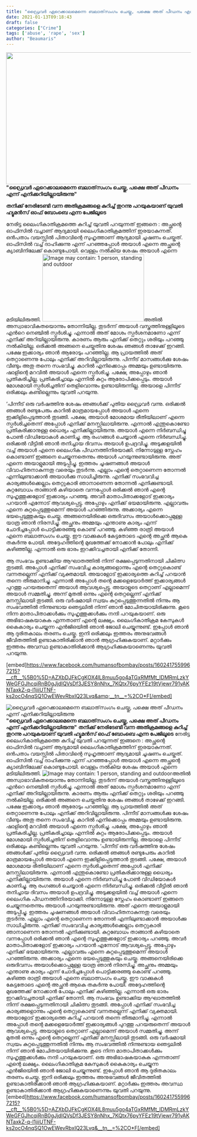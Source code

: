 ```yaml
---
title: "ഡ്രൈവർ ഏറെക്കാലമെന്നെ ബലാത്‌സംഗം ചെയ്തു, പക്ഷെ അത് പീഡനം എന്ന് എനിക്കറിയില്ലായിരുന്നു"
date: 2021-01-13T09:18:43
draft: false
categories: ["Crime"]
tags: ['abuse', 'rape', 'sex']
author: "Beaumaris"
---
```


<a href="https://wordpress-972788-3403151.cloudwaysapps.com/the-driver-raped-me-for-a-long-time/296610/bdd-20" rel="attachment wp-att-296611"><img class="alignleft size-full wp-image-296611" src="https://cdn.boolokam.com/articles/2021/01/bdd-19.jpg" alt="" width="739" height="360" /></a><strong>"ഡ്രൈവർ ഏറെക്കാലമെന്നെ ബലാത്‌സംഗം ചെയ്തു, പക്ഷെ അത് പീഡനം എന്ന് എനിക്കറിയില്ലായിരുന്നു"</strong>

<strong>തനിക്ക് നേരിടേണ്ടി വന്ന അതിക്രമങ്ങളെ കുറിച്ച് തുറന്നു പറയുകയാണ് യുവതി ഹ്യൂമൻസ് ഓഫ് ബോംബെ എന്ന പേജിലൂടെ</strong>

നേരിട്ട ലൈംഗികാതിക്രമത്തെ കുറിച്ച് യുവതി പറയുന്നത് ഇങ്ങനെ : അച്ഛന്റെ ഓഫിസിൽ വച്ചാണ് ആദ്യമായി ലൈംഗികാതിക്രമത്തിന് ഇരയാകുന്നത്. ഒന്‍പതാം വയസ്സിൽ പിതാവിന്റെ സുഹൃത്താണ് ആദ്യമായി ചൂഷണം ചെയ്തത്. ഓഫിസില്‍ വച്ച് ദാഹിക്കുന്നു എന്ന് പറഞ്ഞപ്പോൾ അയാൾ എന്നെ അച്ഛന്റെ ക്യാബിനിലേക്ക് കൊണ്ടുപോയി. വെള്ളം നൽകിയ ശേഷം അയാൾ എന്നെ മടിയിലിരുത്തി. <img class="alignleft" src="https://scontent.ftrv1-1.fna.fbcdn.net/v/t1.0-9/138181339_1602417523300552_1371993498487412578_o.jpg?_nc_cat=111&amp;ccb=2&amp;_nc_sid=8bfeb9&amp;_nc_ohc=95JIkCDCDycAX-H9Emo&amp;_nc_ht=scontent.ftrv1-1.fna&amp;oh=0db0fde0c6a0aaee9065e2b61405004e&amp;oe=6022F1EE" alt="Image may contain: 1 person, standing and outdoor" width="277" height="184" />അതിൽ അസ്വാഭാവികതയൊന്നും തോന്നിയില്ല. തുടർന്ന് അയാൾ വസ്ത്രത്തിനുള്ളിലൂടെ എന്‍റെ നെഞ്ചിൽ സ്പർശിച്ചു. എന്നാൽ അത് മോശം സ്പർശനമാണോ എന്ന് എനിക്ക് അറിയില്ലായിരുന്നു. കാരണം ആരും എനിക്ക് തെറ്റും ശരിയും പറഞ്ഞു നൽകിയില്ല. ഒരിക്കൽ അങ്ങനെ ചെയ്തതിനു ശേഷം ഞങ്ങൾ താഴേക്ക് ഇറങ്ങി. പക്ഷേ ഇക്കാര്യം ഞാൻ ആരോടും പറഞ്ഞില്ല. ആ പ്രായത്തിൽ അത് തെറ്റാണെന്നു പോലും എനിക്ക് അറിവില്ലായിരുന്നു. പിന്നീട് മാസങ്ങൾക്കു ശേഷം വീണ്ടും അതു തന്നെ സംഭവിച്ചു. കാറിൽ എനിക്കൊപ്പം അമ്മയും ഉണ്ടായിരുന്നു. ഷാളിന്റെ മറവിൽ അയാൾ എന്നെ സ്പർശിച്ചു. പക്ഷേ, അപ്പോഴും ഞാൻ പ്രതികരിച്ചില്ല. പ്രതികരിച്ചാലും എന്നിൽ കുറ്റം ആരോപിക്കപ്പെടും. അയാൾ മോശമായി സ്പർശിച്ചതിന് തെളിവൊന്നും ഉണ്ടായിരുന്നില്ല. അയാളെ പിന്നീട് ഒരിക്കലും കണ്ടില്ലെന്നും യുവതി പറയുന്നു.

‘പിന്നീട് ഒരു വർഷത്തിനു ശേഷം ഞങ്ങൾക്ക് പുതിയ ഡ്രൈവർ വന്നു. ഒരിക്കൽ ഞങ്ങൾ രണ്ടുപേരും കാറിൽ മാത്രമായപ്പോൾ അയാൾ എന്നെ ഇക്കിളിപ്പെടുത്താൻ തുടങ്ങി. പക്ഷേ, അയാൾ മോശമായ രീതിയിലാണ് എന്നെ സ്പർശിച്ചതെന്ന് അപ്പോൾ എനിക്ക് മനസ്സിലായിരുന്നു. എന്നാൽ എന്തുകൊണ്ടോ പ്രതികരിക്കാനുള്ള ധൈര്യം എനിക്കില്ലായിരുന്നു. അയാൾ എന്നെ നിർബന്ധിച്ചു പോൺ വിഡിയോകൾ കാണിച്ചു. ആ രംഗങ്ങൾ ചെയ്യാൻ എന്നെ നിർബന്ധിച്ചു. ഒരിക്കൽ വീട്ടിൽ ഞാൻ തനിച്ചായ ദിവസം അയാൾ ഉപദ്രവിച്ചു. അടുക്കളയിൽ വച്ച് അയാൾ എന്നെ ലൈംഗിക പീഡനത്തിനിരയാക്കി. നിന്നോടുള്ള സ്നേഹം കൊണ്ടാണ് ഇങ്ങനെ ചെയ്യുന്നതെന്നും അയാൾ പറയുന്നുണ്ടായിരുന്നു. അത് എന്നെ അയാളുമായി അടുപ്പിച്ചു. ഇത്തരം ചൂഷണങ്ങൾ അയാൾ വിവാഹിതനാകുന്നതു വരെയും തുടർന്നു. എല്ലാം എന്റെ തെറ്റാണെന്ന തോന്നൽ എന്നിലുണ്ടാക്കാൻ അയാൾക്കു സാധിച്ചിരുന്നു. എനിക്ക് സംഭവവിച്ച കാര്യങ്ങൾക്കെല്ലാം തെറ്റുകാരി ഞാനാണെന്ന തോന്നൽ എനിക്കുണ്ടായി. കുറ്റബോധം താങ്ങാൻ കഴിയാതെ വന്നപ്പോൾ ഒരിക്കൽ ഞാൻ എന്റെ സുഹൃത്തുക്കളോട് ഇക്കാര്യം പറഞ്ഞു. അവർ മാതാപിതാക്കളോട് ഇക്കാര്യം പറയാൻ എന്നോട് ആവശ്യപ്പെട്ടു.
അപ്പോഴും എനിക്ക് ഭയമായിരുന്നു. എല്ലാവരും എന്നെ കുറ്റപ്പെടുത്തുമെന്ന് അയാൾ പറഞ്ഞിരുന്നു. അക്കാര്യം എന്നെ ഭയപ്പെടുത്തുകയും ചെയ്തു. അങ്ങനെയിരിക്കെ ഒരുദിവസം അയാൾക്കൊപ്പമുള്ള യാത്ര ഞാൻ നിരസിച്ചു. അച്ഛനും അമ്മയും എന്താണു കാര്യം എന്ന് ചോദിച്ചപ്പോൾ പൊട്ടിക്കരഞ്ഞു കൊണ്ട് പറഞ്ഞു. കഴിഞ്ഞ രാത്രി അയാൾ എന്നെ ബലാത്സംഗം ചെയ്തു. ഈ വാക്കുകൾ കേട്ടതോടെ എന്റെ അച്ഛന്‍ ആകെ തകർന്നു പോയി. അദ്ദേഹത്തിന്റെ മുഖത്തേക്ക് നോക്കാൻ പോലും എനിക്ക് കഴിഞ്ഞില്ല. എന്നാൽ ഒരു ഭാരം ഇറക്കിവച്ചതായി എനിക്ക് തോന്നി.

ആ സംഭവം ഉണ്ടാക്കിയ ആഘാതത്തില്‍ നിന്ന് രക്ഷപ്പെടുന്നതിനായി ചികിത്സ തുടങ്ങി. അപ്പോൾ എനിക്ക് സംഭവിച്ച കാര്യങ്ങളൊന്നും എന്റെ തെറ്റുകൊണ്ട് വന്നതല്ലെന്ന് എനിക്ക് വ്യക്തമായി. അയാളോട് ഇക്കാര്യത്തെ കുറിച്ച് പറയാൻ തന്നെ തീരുമാനിച്ചു. എന്നാൽ അപ്പോൾ തന്റെ മക്കളെയോർത്ത് ഇക്കാര്യങ്ങൾ പുറത്തു പറയരുതെന്ന് അയാൾ ആവശ്യപ്പെട്ടു. അയാളുടെ തെറ്റാണ് എല്ലാമെന്ന് അയാള്‍ സമ്മതിച്ചു. അന്ന് മുതൽ ഒന്നും എന്റെ തെറ്റല്ലെന്ന് എനിക്ക് മനസ്സിലായി തുടങ്ങി. ഒരു വർഷമായി സ്വയം കുറ്റപ്പെടുത്തുന്നതില്‍ നിന്നും ആ സംഭവത്തിൽ നിന്നുണ്ടായ ഞെട്ടലിൽ നിന്ന് ഞാൻ മോചിതയായിരിക്കുന്നു. കൂടെ നിന്ന മാതാപിതാക്കൾക്കും സുഹൃത്തുക്കൾക്കും നന്ദി പറയുകയാണ്. ഒരു അഭിഭാഷകയാകുക എന്നതാണ് എന്റെ ലക്ഷ്യം. ലൈംഗികാതിക്രമ കേസുകൾ കൈകാര്യം ചെയ്യുന്ന എൻജിഒയിൽ ഞാൻ ജോലി ചെയ്യുന്നുണ്ട്. ഇപ്പോൾ ഞാൻ ആ ദുരിതകാലം തരണം ചെയ്തു. ഇനി ഒരിക്കലും ഇത്തരം അനുഭവങ്ങൾ ജീവിതത്തിൽ ഉണ്ടാകാതിരിക്കാൻ ഞാൻ ആഗ്രഹിക്കുകയാണ്. മറ്റാർക്കും ഇത്തരം അവസ്ഥ ഉണ്ടാകാതിരിക്കാൻ ആഗ്രഹിക്കുകയാണെന്നും യുവതി പറയുന്നു.

[embed]https://www.facebook.com/humansofbombay/posts/1602417559967215?__cft__%5B0%5D=AZXbDJFkCgKOX4lL8muu5go4aTGxRMfMt_IDMRmLzkYWeGFGJhcqiRnB0gJjdIQVsDf3JESY8nNhx_7KQtx76pyYFEz19tVjewr791yAKNTaxkZ-q-l1jiiUTNF-ks2ocO4nqSQ1OwEWevRbxIQ23Lvq&amp;__tn__=%2CO*F[/embed]


![ഡ്രൈവർ ഏറെക്കാലമെന്നെ ബലാത്‌സംഗം ചെയ്തു, പക്ഷെ അത് പീഡനം എന്ന് എനിക്കറിയില്ലായിരുന്നു](https://cdn.boolokam.com/articles/2021/01/bdd-19.jpg)[](https://wordpress-972788-3403151.cloudwaysapps.com/the-driver-raped-me-for-a-long-time/296610/bdd-20)**"ഡ്രൈവർ ഏറെക്കാലമെന്നെ ബലാത്‌സംഗം ചെയ്തു, പക്ഷെ അത് പീഡനം എന്ന് എനിക്കറിയില്ലായിരുന്നു"** **തനിക്ക് നേരിടേണ്ടി വന്ന അതിക്രമങ്ങളെ കുറിച്ച് തുറന്നു പറയുകയാണ് യുവതി ഹ്യൂമൻസ് ഓഫ് ബോംബെ എന്ന പേജിലൂടെ** നേരിട്ട ലൈംഗികാതിക്രമത്തെ കുറിച്ച് യുവതി പറയുന്നത് ഇങ്ങനെ : അച്ഛന്റെ ഓഫിസിൽ വച്ചാണ് ആദ്യമായി ലൈംഗികാതിക്രമത്തിന് ഇരയാകുന്നത്. ഒന്‍പതാം വയസ്സിൽ പിതാവിന്റെ സുഹൃത്താണ് ആദ്യമായി ചൂഷണം ചെയ്തത്. ഓഫിസില്‍ വച്ച് ദാഹിക്കുന്നു എന്ന് പറഞ്ഞപ്പോൾ അയാൾ എന്നെ അച്ഛന്റെ ക്യാബിനിലേക്ക് കൊണ്ടുപോയി. വെള്ളം നൽകിയ ശേഷം അയാൾ എന്നെ മടിയിലിരുത്തി. ![Image may contain: 1 person, standing and outdoor](https://scontent.ftrv1-1.fna.fbcdn.net/v/t1.0-9/138181339_1602417523300552_1371993498487412578_o.jpg?_nc_cat=111&ccb=2&_nc_sid=8bfeb9&_nc_ohc=95JIkCDCDycAX-H9Emo&_nc_ht=scontent.ftrv1-1.fna&oh=0db0fde0c6a0aaee9065e2b61405004e&oe=6022F1EE)അതിൽ അസ്വാഭാവികതയൊന്നും തോന്നിയില്ല. തുടർന്ന് അയാൾ വസ്ത്രത്തിനുള്ളിലൂടെ എന്‍റെ നെഞ്ചിൽ സ്പർശിച്ചു. എന്നാൽ അത് മോശം സ്പർശനമാണോ എന്ന് എനിക്ക് അറിയില്ലായിരുന്നു. കാരണം ആരും എനിക്ക് തെറ്റും ശരിയും പറഞ്ഞു നൽകിയില്ല. ഒരിക്കൽ അങ്ങനെ ചെയ്തതിനു ശേഷം ഞങ്ങൾ താഴേക്ക് ഇറങ്ങി. പക്ഷേ ഇക്കാര്യം ഞാൻ ആരോടും പറഞ്ഞില്ല. ആ പ്രായത്തിൽ അത് തെറ്റാണെന്നു പോലും എനിക്ക് അറിവില്ലായിരുന്നു. പിന്നീട് മാസങ്ങൾക്കു ശേഷം വീണ്ടും അതു തന്നെ സംഭവിച്ചു. കാറിൽ എനിക്കൊപ്പം അമ്മയും ഉണ്ടായിരുന്നു. ഷാളിന്റെ മറവിൽ അയാൾ എന്നെ സ്പർശിച്ചു. പക്ഷേ, അപ്പോഴും ഞാൻ പ്രതികരിച്ചില്ല. പ്രതികരിച്ചാലും എന്നിൽ കുറ്റം ആരോപിക്കപ്പെടും. അയാൾ മോശമായി സ്പർശിച്ചതിന് തെളിവൊന്നും ഉണ്ടായിരുന്നില്ല. അയാളെ പിന്നീട് ഒരിക്കലും കണ്ടില്ലെന്നും യുവതി പറയുന്നു. ‘പിന്നീട് ഒരു വർഷത്തിനു ശേഷം ഞങ്ങൾക്ക് പുതിയ ഡ്രൈവർ വന്നു. ഒരിക്കൽ ഞങ്ങൾ രണ്ടുപേരും കാറിൽ മാത്രമായപ്പോൾ അയാൾ എന്നെ ഇക്കിളിപ്പെടുത്താൻ തുടങ്ങി. പക്ഷേ, അയാൾ മോശമായ രീതിയിലാണ് എന്നെ സ്പർശിച്ചതെന്ന് അപ്പോൾ എനിക്ക് മനസ്സിലായിരുന്നു. എന്നാൽ എന്തുകൊണ്ടോ പ്രതികരിക്കാനുള്ള ധൈര്യം എനിക്കില്ലായിരുന്നു. അയാൾ എന്നെ നിർബന്ധിച്ചു പോൺ വിഡിയോകൾ കാണിച്ചു. ആ രംഗങ്ങൾ ചെയ്യാൻ എന്നെ നിർബന്ധിച്ചു. ഒരിക്കൽ വീട്ടിൽ ഞാൻ തനിച്ചായ ദിവസം അയാൾ ഉപദ്രവിച്ചു. അടുക്കളയിൽ വച്ച് അയാൾ എന്നെ ലൈംഗിക പീഡനത്തിനിരയാക്കി. നിന്നോടുള്ള സ്നേഹം കൊണ്ടാണ് ഇങ്ങനെ ചെയ്യുന്നതെന്നും അയാൾ പറയുന്നുണ്ടായിരുന്നു. അത് എന്നെ അയാളുമായി അടുപ്പിച്ചു. ഇത്തരം ചൂഷണങ്ങൾ അയാൾ വിവാഹിതനാകുന്നതു വരെയും തുടർന്നു. എല്ലാം എന്റെ തെറ്റാണെന്ന തോന്നൽ എന്നിലുണ്ടാക്കാൻ അയാൾക്കു സാധിച്ചിരുന്നു. എനിക്ക് സംഭവവിച്ച കാര്യങ്ങൾക്കെല്ലാം തെറ്റുകാരി ഞാനാണെന്ന തോന്നൽ എനിക്കുണ്ടായി. കുറ്റബോധം താങ്ങാൻ കഴിയാതെ വന്നപ്പോൾ ഒരിക്കൽ ഞാൻ എന്റെ സുഹൃത്തുക്കളോട് ഇക്കാര്യം പറഞ്ഞു. അവർ മാതാപിതാക്കളോട് ഇക്കാര്യം പറയാൻ എന്നോട് ആവശ്യപ്പെട്ടു. അപ്പോഴും എനിക്ക് ഭയമായിരുന്നു. എല്ലാവരും എന്നെ കുറ്റപ്പെടുത്തുമെന്ന് അയാൾ പറഞ്ഞിരുന്നു. അക്കാര്യം എന്നെ ഭയപ്പെടുത്തുകയും ചെയ്തു. അങ്ങനെയിരിക്കെ ഒരുദിവസം അയാൾക്കൊപ്പമുള്ള യാത്ര ഞാൻ നിരസിച്ചു. അച്ഛനും അമ്മയും എന്താണു കാര്യം എന്ന് ചോദിച്ചപ്പോൾ പൊട്ടിക്കരഞ്ഞു കൊണ്ട് പറഞ്ഞു. കഴിഞ്ഞ രാത്രി അയാൾ എന്നെ ബലാത്സംഗം ചെയ്തു. ഈ വാക്കുകൾ കേട്ടതോടെ എന്റെ അച്ഛന്‍ ആകെ തകർന്നു പോയി. അദ്ദേഹത്തിന്റെ മുഖത്തേക്ക് നോക്കാൻ പോലും എനിക്ക് കഴിഞ്ഞില്ല. എന്നാൽ ഒരു ഭാരം ഇറക്കിവച്ചതായി എനിക്ക് തോന്നി. ആ സംഭവം ഉണ്ടാക്കിയ ആഘാതത്തില്‍ നിന്ന് രക്ഷപ്പെടുന്നതിനായി ചികിത്സ തുടങ്ങി. അപ്പോൾ എനിക്ക് സംഭവിച്ച കാര്യങ്ങളൊന്നും എന്റെ തെറ്റുകൊണ്ട് വന്നതല്ലെന്ന് എനിക്ക് വ്യക്തമായി. അയാളോട് ഇക്കാര്യത്തെ കുറിച്ച് പറയാൻ തന്നെ തീരുമാനിച്ചു. എന്നാൽ അപ്പോൾ തന്റെ മക്കളെയോർത്ത് ഇക്കാര്യങ്ങൾ പുറത്തു പറയരുതെന്ന് അയാൾ ആവശ്യപ്പെട്ടു. അയാളുടെ തെറ്റാണ് എല്ലാമെന്ന് അയാള്‍ സമ്മതിച്ചു. അന്ന് മുതൽ ഒന്നും എന്റെ തെറ്റല്ലെന്ന് എനിക്ക് മനസ്സിലായി തുടങ്ങി. ഒരു വർഷമായി സ്വയം കുറ്റപ്പെടുത്തുന്നതില്‍ നിന്നും ആ സംഭവത്തിൽ നിന്നുണ്ടായ ഞെട്ടലിൽ നിന്ന് ഞാൻ മോചിതയായിരിക്കുന്നു. കൂടെ നിന്ന മാതാപിതാക്കൾക്കും സുഹൃത്തുക്കൾക്കും നന്ദി പറയുകയാണ്. ഒരു അഭിഭാഷകയാകുക എന്നതാണ് എന്റെ ലക്ഷ്യം. ലൈംഗികാതിക്രമ കേസുകൾ കൈകാര്യം ചെയ്യുന്ന എൻജിഒയിൽ ഞാൻ ജോലി ചെയ്യുന്നുണ്ട്. ഇപ്പോൾ ഞാൻ ആ ദുരിതകാലം തരണം ചെയ്തു. ഇനി ഒരിക്കലും ഇത്തരം അനുഭവങ്ങൾ ജീവിതത്തിൽ ഉണ്ടാകാതിരിക്കാൻ ഞാൻ ആഗ്രഹിക്കുകയാണ്. മറ്റാർക്കും ഇത്തരം അവസ്ഥ ഉണ്ടാകാതിരിക്കാൻ ആഗ്രഹിക്കുകയാണെന്നും യുവതി പറയുന്നു. [embed]https://www.facebook.com/humansofbombay/posts/1602417559967215?__cft__%5B0%5D=AZXbDJFkCgKOX4lL8muu5go4aTGxRMfMt_IDMRmLzkYWeGFGJhcqiRnB0gJjdIQVsDf3JESY8nNhx_7KQtx76pyYFEz19tVjewr791yAKNTaxkZ-q-l1jiiUTNF-ks2ocO4nqSQ1OwEWevRbxIQ23Lvq&__tn__=%2CO*F[/embed]
